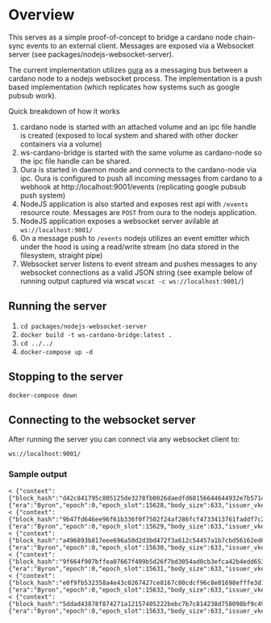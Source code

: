# Overview
This serves as a simple proof-of-concept to bridge a cardano node chain-sync events to an external client. Messages are exposed via a Websocket server (see packages/nodejs-websocket-server).

The current implementation utilizes [oura](https://github.com/txpipe/oura) as a messaging bus between a cardano node to a nodejs websocket process. The implementation is a push based implementation (which replicates how systems such as google pubsub work). 

Quick breakdown of how it works
1. cardano node is started with an attached volume and an ipc file handle is created (exposed to local system and shared with other docker containers via a volume)
2. ws-cardano-bridge is started with the same volume as cardano-node so the ipc file handle can be shared.
3. Oura is started in daemon mode and connects to the cardano-node via ipc. Oura is configured to push all incoming messages from cardano to a webhook at http://localhost:9001/events (replicating google pubsub push system)
4. NodeJS application is also started and exposes rest api with `/events` resource route. Messages are `POST` from oura to the nodejs application.
5. NodeJS application exposes a websocket server avilable at `ws://localhost:9001/`
6. On a message push to `/events` nodejs utilizes an event emitter which under the hood is using a read/write stream (no data stored in the filesystem, straight pipe)
7. Websocket server listens to event stream and pushes messages to any websocket connections as a valid JSON string (see example below of running output captured via wscat `wscat -c ws://localhost:9001/`) 

## Running the server
1. `cd packages/nodejs-websocket-server`
1. `docker build -t ws-cardano-bridge:latest .`
1. `cd ../../`
1. `docker-compose up -d`

## Stopping to the server
`docker-compose down`


## Connecting to the websocket server

After running the server you can connect via any websocket client to:

`ws://localhost:9001/`

### Sample output 

```
< {"context":{"block_hash":"d42c841795c805125de3278fb0026daedfd68156644644932e7b57144527ae18","block_number":14598,"slot":15628,"timestamp":1564322976,"tx_idx":null,"tx_hash":null,"input_idx":null,"output_idx":null,"output_address":null,"certificate_idx":null},"block":{"era":"Byron","epoch":0,"epoch_slot":15628,"body_size":633,"issuer_vkey":"29e75f1d7a76480f1a1130449ab5d9a0e014c098850ca15203782adeb7561a81bb3227741749125b32b70ba63c40322f4676a8d657d9a579a0861b7c2f4c0272","tx_count":0,"slot":15628,"hash":"d42c841795c805125de3278fb0026daedfd68156644644932e7b57144527ae18","number":14598,"previous_hash":"324591acc469ed51271e3a7e39d3862af0bb548cce12cf24949e9f3a94715bbb","cbor_hex":null,"transactions":null},"fingerprint":null,"variant":"Block","timestamp":1564322976000}
< {"context":{"block_hash":"9b47fd646ee96f61b336f0f7502f24af286fcf4733413761faddf7c2c6a2975b","block_number":14599,"slot":15629,"timestamp":1564322996,"tx_idx":null,"tx_hash":null,"input_idx":null,"output_idx":null,"output_address":null,"certificate_idx":null},"block":{"era":"Byron","epoch":0,"epoch_slot":15629,"body_size":633,"issuer_vkey":"53a257951dbbc52b486d63a3a5fcea555cb9ae9ef72dad62e739ea36c23de3ec58a4ecc69a5395622605f3c379399f36c0306d975501f40f9b59735ad2809aa6","tx_count":0,"slot":15629,"hash":"9b47fd646ee96f61b336f0f7502f24af286fcf4733413761faddf7c2c6a2975b","number":14599,"previous_hash":"d42c841795c805125de3278fb0026daedfd68156644644932e7b57144527ae18","cbor_hex":null,"transactions":null},"fingerprint":null,"variant":"Block","timestamp":1564322996000}
< {"context":{"block_hash":"a496893b817eee696a50d2d3bd472f3a612c54457a1b7cbd56162ed620abc669","block_number":14600,"slot":15630,"timestamp":1564323016,"tx_idx":null,"tx_hash":null,"input_idx":null,"output_idx":null,"output_address":null,"certificate_idx":null},"block":{"era":"Byron","epoch":0,"epoch_slot":15630,"body_size":633,"issuer_vkey":"cb51d29ab94e50d9a144d4f426564cec700dee4d9e857aacf91d3b689374d81f742a452818cf2489c16dfc186f6e9c76b7df40845b7c450785f02d8809767575","tx_count":0,"slot":15630,"hash":"a496893b817eee696a50d2d3bd472f3a612c54457a1b7cbd56162ed620abc669","number":14600,"previous_hash":"9b47fd646ee96f61b336f0f7502f24af286fcf4733413761faddf7c2c6a2975b","cbor_hex":null,"transactions":null},"fingerprint":null,"variant":"Block","timestamp":1564323016000}
< {"context":{"block_hash":"9f664f907bffea07667f409b5d26f7bd3054ad0cb3efca42b4edd653b6df3bf1","block_number":14601,"slot":15631,"timestamp":1564323036,"tx_idx":null,"tx_hash":null,"input_idx":null,"output_idx":null,"output_address":null,"certificate_idx":null},"block":{"era":"Byron","epoch":0,"epoch_slot":15631,"body_size":633,"issuer_vkey":"9f0f9fc3d7f76e2522059552e87e06daf940b4581a179aec77f3905662a41865afda5afcdb44157a615cec6ff19ad399d9b0328dc82bc7f3513d40910b7f934a","tx_count":0,"slot":15631,"hash":"9f664f907bffea07667f409b5d26f7bd3054ad0cb3efca42b4edd653b6df3bf1","number":14601,"previous_hash":"a496893b817eee696a50d2d3bd472f3a612c54457a1b7cbd56162ed620abc669","cbor_hex":null,"transactions":null},"fingerprint":null,"variant":"Block","timestamp":1564323036000}
< {"context":{"block_hash":"e0f9fb532358a4e43c0267427ce8167c80cdcf96c8e01698efffe3d146628c70","block_number":14602,"slot":15632,"timestamp":1564323056,"tx_idx":null,"tx_hash":null,"input_idx":null,"output_idx":null,"output_address":null,"certificate_idx":null},"block":{"era":"Byron","epoch":0,"epoch_slot":15632,"body_size":633,"issuer_vkey":"dbbe961151576dadfac3bb579ec2b1c147c00aa4cee03c7ebef495a0ea382940aa0603da8699da09c6bdca320fcd68550ba8b2ac7919e7bd33ed58c5d9dacd44","tx_count":0,"slot":15632,"hash":"e0f9fb532358a4e43c0267427ce8167c80cdcf96c8e01698efffe3d146628c70","number":14602,"previous_hash":"9f664f907bffea07667f409b5d26f7bd3054ad0cb3efca42b4edd653b6df3bf1","cbor_hex":null,"transactions":null},"fingerprint":null,"variant":"Block","timestamp":1564323056000}
< {"context":{"block_hash":"5ddad43878f874271a12157405222bebc7b7c814238d758098bf9c492973e3ca","block_number":14603,"slot":15633,"timestamp":1564323076,"tx_idx":null,"tx_hash":null,"input_idx":null,"output_idx":null,"output_address":null,"certificate_idx":null},"block":{"era":"Byron","epoch":0,"epoch_slot":15633,"body_size":633,"issuer_vkey":"1c84905901d3cb521d5c433bb13a590cd2103b46a5148fbe60513ab000f994dd41343cd30d2cc37d479aa0055606f4ff2f92dc1dd473b234609cf70e3a6dbc82","tx_count":0,"slot":15633,"hash":"5ddad43878f874271a12157405222bebc7b7c814238d758098bf9c492973e3ca","number":14603,"previous_hash":"e0f9fb532358a4e43c0267427ce8167c80cdcf96c8e01698efffe3d146628c70","cbor_hex":null,"transactions":null},"fingerprint":null,"variant":"Block","timestamp":1564323076000}
```